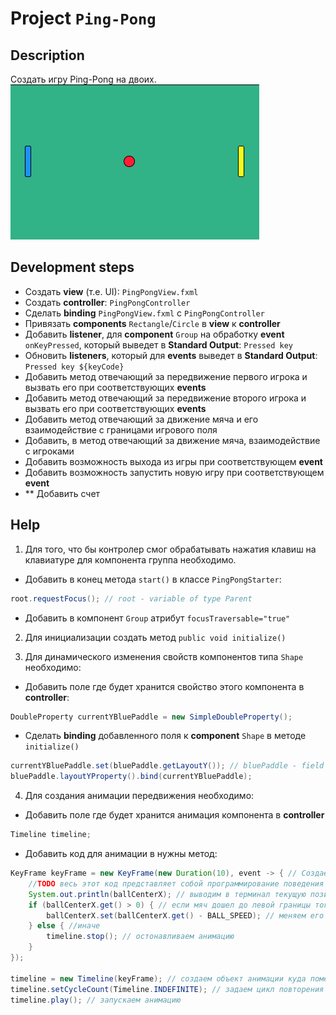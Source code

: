 # Project `Ping-Pong`

## Description

Создать игру Ping-Pong на двоих.
![Ping-Pong](/res/img/gui-ping-pong.png)

## Development steps

- Создать **view** (т.е. UI): `PingPongView.fxml`
- Создать **controller**: `PingPongController`
- Сделать **binding** `PingPongView.fxml` c `PingPongController`
- Привязать **components** `Rectangle`/`Circle` в **view** к **controller**
- Добавить **listener**, для **component** `Group` на обработку **event** `onKeyPressed`, который выведет в **Standard Output**: `Pressed key`
- Обновить **listeners**, который для **events** выведет в **Standard Output**: `Pressed key ${keyCode}`
- Добавить метод отвечающий за передвижение первого игрока и вызвать его при соответствующих **events**
- Добавить метод отвечающий за передвижение второго игрока и вызвать его при соответствующих **events**
- Добавить метод отвечающий за движение мяча и его взаимодействие с границами игрового поля
- Добавить, в метод отвечающий за движение мяча, взаимодействие с игроками
- Добавить возможность выхода из игры при соответствующем **event**
- Добавить возможность запустить новую игру при соответствующем **event**
- ** Добавить счет

## Help

1. Для того, что бы контролер смог обрабатывать нажатия клавиш на клавиатуре для компонента группа необходимо.
- Добавить в конец метода `start()` в классе `PingPongStarter`:

```java
root.requestFocus(); // root - variable of type Parent
```

- Добавить в компонент `Group` атрибут `focusTraversable="true"`

2. Для инициализации создать метод  `public void initialize()`

3. Для динамического изменения свойств компонентов типа `Shape` необходимо:
- Добавить поле где будет хранится свойство этого компонента в **controller**:

```java
DoubleProperty currentYBluePaddle = new SimpleDoubleProperty();
```

- Сделать **binding** добавленного поля к **component** `Shape` в методе `initialize()`

```java
currentYBluePaddle.set(bluePaddle.getLayoutY()); // bluePaddle - field of type Rectangle
bluePaddle.layoutYProperty().bind(currentYBluePaddle);
```

4. Для создания анимации передвижения необходимо:
- Добавить поле где будет хранится анимация компонента в **controller**

```java
Timeline timeline;
```

- Добавить код для анимации в нужны метод:

```java
KeyFrame keyFrame = new KeyFrame(new Duration(10), event -> { // Создаем объект "кадра", задаем период повторения и действия которые будут выполняться
    //TODO весь этот код представляет собой программирование поведения мяча => это ТОЛЬКО пример => Его нужно изменить что бы он соответствовал поведению мяча в вашей игре
    System.out.println(ballCenterX); // выводим в терминал текущую позицию мяча
    if (ballCenterX.get() > 0) { // если мяч дошел до левой границы тогда
        ballCenterX.set(ballCenterX.get() - BALL_SPEED); // меняем его позицию
    } else { //иначе
        timeline.stop(); // остонавливаем анимацию
    }
});

timeline = new Timeline(keyFrame); // создаем объект анимации куда помещаем наш кадр анимации
timeline.setCycleCount(Timeline.INDEFINITE); // задаем цикл повторения
timeline.play(); // запускаем анимацию
```
